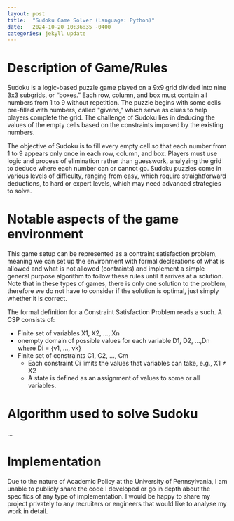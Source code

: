 ```yaml
---
layout: post
title:  "Sudoku Game Solver (Language: Python)"
date:   2024-10-20 10:36:35 -0400
categories: jekyll update
---
```

# Description of Game/Rules
Sudoku is a logic-based puzzle game played on a 9x9 grid divided into nine 3x3 subgrids, or “boxes.” Each row, column, and box must contain all numbers from 1 to 9 without repetition. The puzzle begins with some cells pre-filled with numbers, called "givens," which serve as clues to help players complete the grid. The challenge of Sudoku lies in deducing the values of the empty cells based on the constraints imposed by the existing numbers.

The objective of Sudoku is to fill every empty cell so that each number from 1 to 9 appears only once in each row, column, and box. Players must use logic and process of elimination rather than guesswork, analyzing the grid to deduce where each number can or cannot go. Sudoku puzzles come in various levels of difficulty, ranging from easy, which require straightforward deductions, to hard or expert levels, which may need advanced strategies to solve.

# Notable aspects of the game environment
This game setup can be represented as a contraint satisfaction problem, meaning we can set up the environment with formal declerations of what is allowed and what is not allowed (contraints) and implement a simple general purpose algorithm to follow these rules until it arrives at a solution. Note that in these types of games, there is only one solution to the problem, therefore we do not have to consider if the solution is optimal, just simply whether it is correct.

The formal definition for a Constraint Satisfaction Problem reads a such. 
A CSP consists of:
- Finite set of variables X1, X2, ..., Xn
- onempty domain of possible values for each variable D1, D2, ...,Dn where Di = {v1, ..., vk}
- Finite set of constraints C1, C2, ..., Cm
    - Each constraint Ci limits the values that variables can take, e.g., X1 ≠ X2 
    - A state is defined as an assignment of values to some or all variables.

# Algorithm used to solve Sudoku
...


# Implementation
Due to the nature of Academic Policy at the University of Pennsylvania, I am unable to publicly share the code I developed or go in depth about the specifics of any type of implementation. I would be happy to share my project privately to any recruiters or engineers that would like to analyse my work in detail. 


